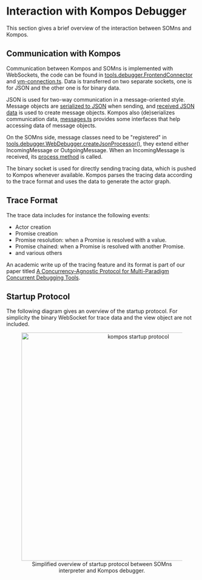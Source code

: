 # Interaction with Kompos Debugger

This section gives a brief overview of the interaction between SOMns and Kompos.

## Communication with Kompos

Communication between Kompos and SOMns is implemented with WebSockets, the code can be found in [tools.debugger.FrontendConnector](https://github.com/MetaConc/SOMns/blob/16af2c3e3a41d13ab8c10ec289181db9284b49aa/src/tools/debugger/FrontendConnector.java) and [vm-connection.ts](https://github.com/MetaConc/SOMns/blob/16af2c3e3a41d13ab8c10ec289181db9284b49aa/tools/kompos/src/vm-connection.ts). Data is transferred on two separate sockets, one is for JSON and the other one is for binary data.

JSON is used for two-way communication in a message-oriented style. Message objects are [serialized to JSON](https://github.com/MetaConc/SOMns/blob/16af2c3e3a41d13ab8c10ec289181db9284b49aa/src/tools/debugger/FrontendConnector.java#L181) when sending, and [received JSON data](https://github.com/smarr/SOMns/blob/16075443872e8de63e2bc71817552731f85eb1f0/src/tools/debugger/WebSocketHandler.java#L40) is used to create message objects.  Kompos also (de)serializes communication data, [messages.ts](https://github.com/MetaConc/SOMns/blob/16af2c3e3a41d13ab8c10ec289181db9284b49aa/tools/kompos/src/messages.ts) provides some interfaces that help accessing data of message objects.

On the SOMns side, message classes need to be "registered" in [tools.debugger.WebDebugger.createJsonProcessor()](https://github.com/MetaConc/SOMns/blob/16af2c3e3a41d13ab8c10ec289181db9284b49aa/src/tools/debugger/WebDebugger.java#L211), they extend either IncomingMessage or OutgoingMessage. When an IncomingMessage is received, its [process method](https://github.com/MetaConc/SOMns/blob/16af2c3e3a41d13ab8c10ec289181db9284b49aa/src/tools/debugger/message/Message.java#L9) is called.

The binary socket is used for directly sending tracing data, which is pushed to
Kompos whenever available. Kompos parses the tracing data according to the
trace format and uses the data to generate the actor graph.

## Trace Format

The trace data includes for instance the following events:

- Actor creation
- Promise creation
- Promise resolution: when a Promise is resolved with a value.
- Promise chained: when a Promise is resolved with another Promise.
- and various others

An academic write up of the tracing feature and its format is part of our paper
titled [A Concurrency-Agnostic Protocol for Multi-Paradigm Concurrent Debugging Tools](http://stefan-marr.de/papers/dls-marr-et-al-concurrency-agnostic-protocol-for-debugging/).

## Startup Protocol

The following diagram gives an overview of the startup protocol. For simplicity the binary WebSocket for trace data and the view object are not included.

<figure style="text-align:center">
<img style="width:600px" src="../kompos-startup.svg" alt="kompos startup protocol" />
<figcaption>
Simplified overview of startup protocol between SOMns interpreter and Kompos debugger.
</figcaption>
</figure>
